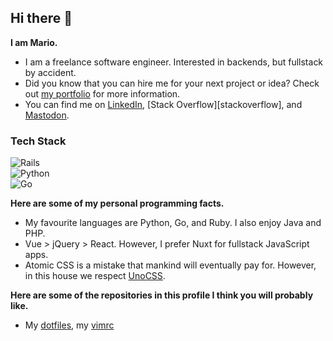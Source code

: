 ## Hi there 👋  

**I am Mario.**  
* I am a freelance software engineer. Interested in backends, but fullstack by accident.  
* Did you know that you can hire me for your next project or idea? Check out [my portfolio](https://portfolio-git-main-marios-projects-b26ec75a.vercel.app/) for more information.  
* You can find me on [LinkedIn][linkedin], [Stack Overflow][stackoverflow], and [Mastodon][mastodon].  

### **Tech Stack**  
![Rails](https://img.shields.io/badge/Rails-CC0000?style=for-the-badge&logo=ruby-on-rails&logoColor=white)  
![Python](https://img.shields.io/badge/Python-3776AB?style=for-the-badge&logo=python&logoColor=white)  
![Go](https://img.shields.io/badge/Go-00ADD8?style=for-the-badge&logo=go&logoColor=white)  

**Here are some of my personal programming facts.**  
* My favourite languages are Python, Go, and Ruby. I also enjoy Java and PHP.  
* Vue > jQuery > React. However, I prefer Nuxt for fullstack JavaScript apps.  
* Atomic CSS is a mistake that mankind will eventually pay for. However, in this house we respect [UnoCSS].  

**Here are some of the repositories in this profile I think you will probably like.**  
* My [dotfiles][dotfiles], my [vimrc][vimrc]  

[dotfiles]: https://github.com/darkmariod/dotfiles  
[linkedin]: https://www.linkedin.com/in/mario-pazmi%C3%B1o-a47372171/  
[mastodon]: https://fosstodon.org/@danirod  
[unocss]: http://unocss.dev/  
[vimrc]: https://github.com/danirod/vimrc  

